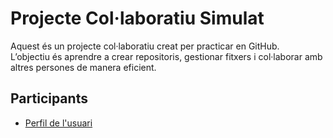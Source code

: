 # Projecte Col·laboratiu Simulat
Aquest és un projecte col·laboratiu creat per practicar en GitHub.  
L’objectiu és aprendre a crear repositoris, gestionar fitxers i col·laborar amb altres persones de manera eficient.

##  Participants
- [Perfil de l'usuari](./perfil.md)

